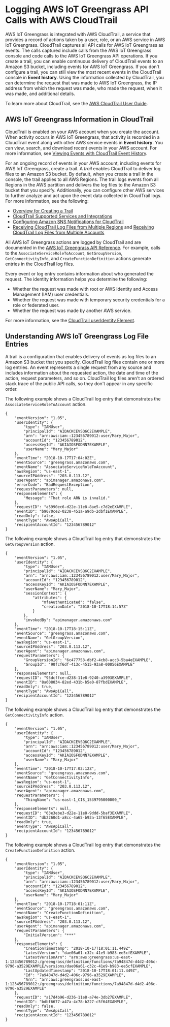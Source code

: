 # Logging AWS IoT Greengrass API Calls with AWS CloudTrail<a name="logging-using-cloudtrail"></a>

AWS IoT Greengrass is integrated with AWS CloudTrail, a service that provides a record of actions taken by a user, role, or an AWS service in AWS IoT Greengrass\. CloudTrail captures all API calls for AWS IoT Greengrass as events\. The calls captured include calls from the AWS IoT Greengrass console and code calls to the AWS IoT Greengrass API operations\. If you create a trail, you can enable continuous delivery of CloudTrail events to an Amazon S3 bucket, including events for AWS IoT Greengrass\. If you don't configure a trail, you can still view the most recent events in the CloudTrail console in **Event history**\. Using the information collected by CloudTrail, you can determine the request that was made to AWS IoT Greengrass, the IP address from which the request was made, who made the request, when it was made, and additional details\. 

To learn more about CloudTrail, see the [AWS CloudTrail User Guide](https://docs.aws.amazon.com/awscloudtrail/latest/userguide/)\.

## AWS IoT Greengrass Information in CloudTrail<a name="greengrass-info-in-cloudtrail"></a>

CloudTrail is enabled on your AWS account when you create the account\. When activity occurs in AWS IoT Greengrass, that activity is recorded in a CloudTrail event along with other AWS service events in **Event history**\. You can view, search, and download recent events in your AWS account\. For more information, see [Viewing Events with CloudTrail Event History](https://docs.aws.amazon.com/awscloudtrail/latest/userguide/view-cloudtrail-events.html)\. 

For an ongoing record of events in your AWS account, including events for AWS IoT Greengrass, create a trail\. A *trail* enables CloudTrail to deliver log files to an Amazon S3 bucket\. By default, when you create a trail in the console, the trail applies to all AWS Regions\. The trail logs events from all Regions in the AWS partition and delivers the log files to the Amazon S3 bucket that you specify\. Additionally, you can configure other AWS services to further analyze and act upon the event data collected in CloudTrail logs\. For more information, see the following: 
+ [Overview for Creating a Trail](https://docs.aws.amazon.com/awscloudtrail/latest/userguide/cloudtrail-create-and-update-a-trail.html)
+ [CloudTrail Supported Services and Integrations](https://docs.aws.amazon.com/awscloudtrail/latest/userguide/cloudtrail-aws-service-specific-topics.html#cloudtrail-aws-service-specific-topics-integrations)
+ [Configuring Amazon SNS Notifications for CloudTrail](https://docs.aws.amazon.com/awscloudtrail/latest/userguide/getting_notifications_top_level.html)
+ [Receiving CloudTrail Log Files from Multiple Regions](https://docs.aws.amazon.com/awscloudtrail/latest/userguide/receive-cloudtrail-log-files-from-multiple-regions.html) and [Receiving CloudTrail Log Files from Multiple Accounts](https://docs.aws.amazon.com/awscloudtrail/latest/userguide/cloudtrail-receive-logs-from-multiple-accounts.html)

All AWS IoT Greengrass actions are logged by CloudTrail and are documented in the [AWS IoT Greengrass API Reference](https://docs.aws.amazon.com/greengrass/latest/apireference/api-actions.html)\. For example, calls to the `AssociateServiceRoleToAccount`, `GetGroupVersion`, `GetConnectivityInfo`, and `CreateFunctionDefinition` actions generate entries in the CloudTrail log files\.

Every event or log entry contains information about who generated the request\. The identity information helps you determine the following: 
+ Whether the request was made with root or AWS Identity and Access Management \(IAM\) user credentials\.
+ Whether the request was made with temporary security credentials for a role or federated user\.
+ Whether the request was made by another AWS service\.

For more information, see the [CloudTrail userIdentity Element](https://docs.aws.amazon.com/awscloudtrail/latest/userguide/cloudtrail-event-reference-user-identity.html)\.

## Understanding AWS IoT Greengrass Log File Entries<a name="understanding-greengrass-entries"></a>

A trail is a configuration that enables delivery of events as log files to an Amazon S3 bucket that you specify\. CloudTrail log files contain one or more log entries\. An event represents a single request from any source and includes information about the requested action, the date and time of the action, request parameters, and so on\. CloudTrail log files aren't an ordered stack trace of the public API calls, so they don't appear in any specific order\. 

The following example shows a CloudTrail log entry that demonstrates the `AssociateServiceRoleToAccount` action\.

```
{
    "eventVersion": "1.05",
    "userIdentity": {
        "type": "IAMUser",
        "principalId": "AIDACKCEVSQ6C2EXAMPLE",
        "arn": "arn:aws:iam::123456789012:user/Mary_Major",
        "accountId": "123456789012",
        "accessKeyId": "AKIAIOSFODNN7EXAMPLE",
        "userName": "Mary_Major"
    },
    "eventTime": "2018-10-17T17:04:02Z",
    "eventSource": "greengrass.amazonaws.com",
    "eventName": "AssociateServiceRoleToAccount",
    "awsRegion": "us-east-1",
    "sourceIPAddress": "203.0.113.12",
    "userAgent": "apimanager.amazonaws.com",
    "errorCode": "BadRequestException",
    "requestParameters": null,
    "responseElements": {
        "Message": "That role ARN is invalid."
    },
    "requestID": "a5990ec6-d22e-11e8-8ae5-c7d2eEXAMPLE",
    "eventID": "b9070ce2-0238-451a-a9db-2dbf1EXAMPLE",
    "readOnly": false,
    "eventType": "AwsApiCall",
    "recipientAccountId": "123456789012"
}
```

The following example shows a CloudTrail log entry that demonstrates the `GetGroupVersion` action\.

```
{
    "eventVersion": "1.05",
    "userIdentity": {
        "type": "IAMUser",
        "principalId": "AIDACKCEVSQ6C2EXAMPLE",
        "arn": "arn:aws:iam::123456789012:user/Mary_Major",
        "accountId": "123456789012",
        "accessKeyId": "AKIAIOSFODNN7EXAMPLE",
        "userName": "Mary_Major",
        "sessionContext": {
            "attributes": {
                "mfaAuthenticated": "false",
                "creationDate": "2018-10-17T18:14:57Z"
            }
        },
        "invokedBy": "apimanager.amazonaws.com"
    },
    "eventTime": "2018-10-17T18:15:11Z",
    "eventSource": "greengrass.amazonaws.com",
    "eventName": "GetGroupVersion",
    "awsRegion": "us-east-1",
    "sourceIPAddress": "203.0.113.12",
    "userAgent": "apimanager.amazonaws.com",
    "requestParameters": {
        "GroupVersionId": "6c477753-dbf2-4cb8-acc3-5ba4eEXAMPLE",
        "GroupId": "90fcf6df-413c-4515-93a8-00056EXAMPLE"
    },
    "responseElements": null,
    "requestID": "95dcffce-d238-11e8-9240-a3993EXAMPLE",
    "eventID": "8a608034-82ed-431b-b5e0-87fbdEXAMPLE",
    "readOnly": true,
    "eventType": "AwsApiCall",
    "recipientAccountId": "123456789012"
}
```

The following example shows a CloudTrail log entry that demonstrates the `GetConnectivityInfo` action\.

```
{
    "eventVersion": "1.05",
    "userIdentity": {
        "type": "IAMUser",
        "principalId": "AIDACKCEVSQ6C2EXAMPLE",
        "arn": "arn:aws:iam::123456789012:user/Mary_Major",
        "accountId": "123456789012",
        "accessKeyId": "AKIAIOSFODNN7EXAMPLE",
        "userName": "Mary_Major"
    },
    "eventTime": "2018-10-17T17:02:12Z",
    "eventSource": "greengrass.amazonaws.com",
    "eventName": "GetConnectivityInfo",
    "awsRegion": "us-east-1",
    "sourceIPAddress": "203.0.113.12",
    "userAgent": "apimanager.amazonaws.com",
    "requestParameters": {
        "ThingName": "us-east-1_CIS_1539795000000_"
    },
    "responseElements": null,
    "requestID": "63e3ebe3-d22e-11e8-9ddd-5baf3EXAMPLE",
    "eventID": "db2260d1-a8cc-4a65-b92a-13f65EXAMPLE",
    "readOnly": true,
    "eventType": "AwsApiCall",
    "recipientAccountId": "123456789012"
}
```

The following example shows a CloudTrail log entry that demonstrates the `CreateFunctionDefinition` action\.

```
{
    "eventVersion": "1.05",
    "userIdentity": {
        "type": "IAMUser",
        "principalId": "AIDACKCEVSQ6C2EXAMPLE",
        "arn": "arn:aws:iam::123456789012:user/Mary_Major",
        "accountId": "123456789012",
        "accessKeyId": "AKIAIOSFODNN7EXAMPLE",
        "userName": "Mary_Major"
    },
    "eventTime": "2018-10-17T18:01:11Z",
    "eventSource": "greengrass.amazonaws.com",
    "eventName": "CreateFunctionDefinition",
    "awsRegion": "us-east-1",
    "sourceIPAddress": "203.0.113.12",
    "userAgent": "apimanager.amazonaws.com",
    "requestParameters": {
        "InitialVersion": "***"
    },
    "responseElements": {
        "CreationTimestamp": "2018-10-17T18:01:11.449Z",
        "LatestVersion": "dae06a61-c32c-41e9-b983-ee5cfEXAMPLE",
        "LatestVersionArn": "arn:aws:greengrass:us-east-1:123456789012:/greengrass/definition/functions/7a94847d-d4d2-406c-9796-a3529EXAMPLE/versions/dae06a61-c32c-41e9-b983-ee5cfEXAMPLE",
        "LastUpdatedTimestamp": "2018-10-17T18:01:11.449Z",
        "Id": "7a94847d-d4d2-406c-9796-a3529EXAMPLE",
        "Arn": "arn:aws:greengrass:us-east-1:123456789012:/greengrass/definition/functions/7a94847d-d4d2-406c-9796-a3529EXAMPLE"
    },
    "requestID": "a17d4b96-d236-11e8-a74e-3db27EXAMPLE",
    "eventID": "bdbf6677-a47a-4c78-b227-c5f64EXAMPLE",
    "readOnly": false,
    "eventType": "AwsApiCall",
    "recipientAccountId": "123456789012"
}
```